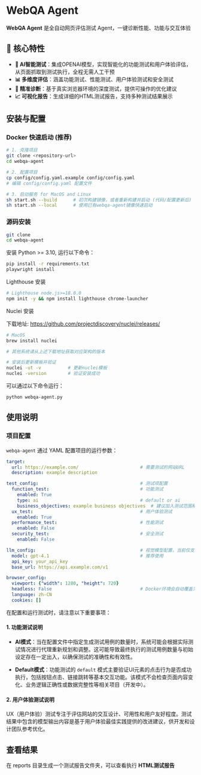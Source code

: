 # WebQA Agent

**WebQA Agent** 是全自动网页评估测试 Agent，一键诊断性能、功能与交互体验

## 🚀 核心特性

- **🤖 AI智能测试**：集成OPENAI模型，实现智能化的功能测试和用户体验评估，从页面抓取到测试执行，全程无需人工干预
- **📊 多维度评估**：涵盖功能测试、性能测试、用户体验测试和安全测试
- **🎯 精准诊断**：基于真实浏览器环境的深度测试，提供可操作的优化建议
- **📈 可视化报告**：生成详细的HTML测试报告，支持多种测试结果展示

## 安装与配置

### Docker 快速启动 (推荐)

```bash
# 1. 克隆项目
git clone <repository-url>
cd webqa-agent

# 2. 配置项目
cp config/config.yaml.example config/config.yaml
# 编辑 config/config.yaml 配置文件

# 3. 启动服务 for MacOS and Linux
sh start.sh --build      # 初次构建镜像，或者重新构建并启动 (代码/配置更新后)
sh start.sh --local      # 使用已有webqa-agent镜像快速启动
```

### 源码安装

```bash
git clone
cd webqa-agent
```

安装 Python >= 3.10, 运行以下命令：

```bash
pip install -r requirements.txt
playwright install

```

Lighthouse 安装

```bash
# Lighthouse node.js>=18.0.0
npm init -y && npm install lighthouse chrome-launcher

```

Nuclei 安装

下载地址: https://github.com/projectdiscovery/nuclei/releases/

```bash
# MacOS
brew install nuclei

# 其他系统请从上述下载地址获取对应架构的版本

# 安装后更新模板并验证
nuclei -ut -v          # 更新nuclei模板
nuclei -version        # 验证安装成功

```

可以通过以下命令运行：

```bash
python webqa-agent.py
```

## 使用说明

### 项目配置

`webqa-agent` 通过 YAML 配置项目的运行参数：

```yaml
target:
  url: https://example.com/                       # 需要测试的网站URL
  description: example description

test_config:                                      # 测试项配置
  function_test:                                  # 功能测试
    enabled: True
    type: ai                                      # default or ai
    business_objectives: example business objectives  # 建议加入测试范围和数量描述，如：测试搜索功能，生成x个用例
  ux_test:                                        # 用户体验测试
    enabled: True
  performance_test:                               # 性能测试
    enabled: False
  security_test:                                  # 安全测试
    enabled: False

llm_config:                                       # 视觉模型配置，当前仅支持 OpenAI sdk格式兼容
  model: gpt-4.1                                  # 推荐使用
  api_key: your_api_key
  base_url: https://api.example.com/v1

browser_config:
  viewport: {"width": 1280, "height": 720}
  headless: False                                 # Docker环境会自动覆盖为True
  language: zh-CN
  cookies: []

```

在配置和运行测试时，请注意以下重要事项：

#### 1. 功能测试说明

- **AI模式**：当在配置文件中指定生成测试用例的数量时，系统可能会根据实际测试情况进行代理重新规划和调整。这可能导致最终执行的测试用例数量与初始设定存在一定出入，以确保测试的准确性和有效性。

- **Default模式**：功能测试的 `default` 模式主要验证UI元素的点击行为是否成功执行，包括按钮点击、链接跳转等基本交互功能。该模式不会检查页面内容变化、业务逻辑正确性或数据完整性等相关项目（开发中）。

#### 2. 用户体验测试说明

UX（用户体验）测试专注于评估网站的交互设计、可用性和用户友好程度。测试结果中包含的模型输出内容是基于用户体验最佳实践提供的改进建议，供开发和设计团队参考优化。

## 查看结果

在 reports 目录生成一个测试报告文件夹，可以查看执行 **HTML测试报告**
